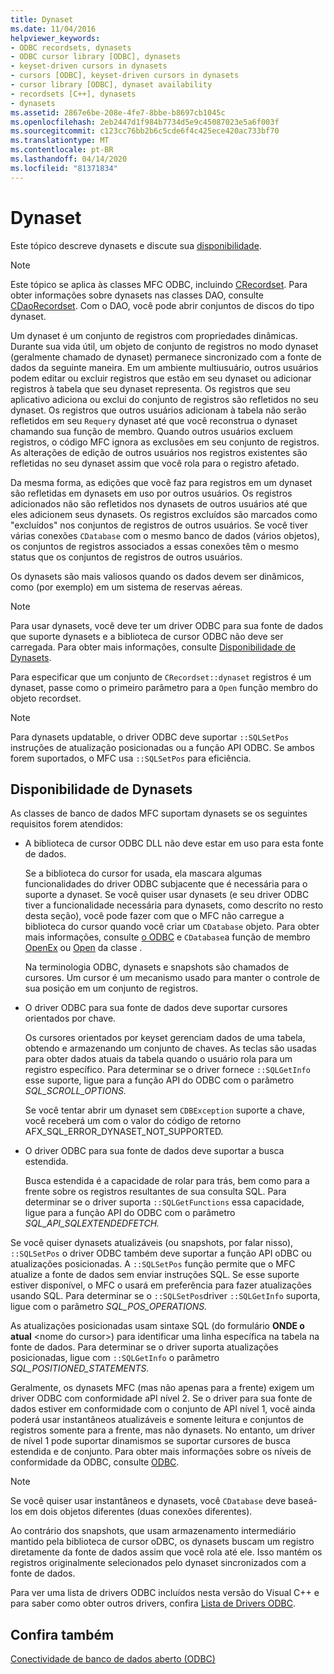 ```yaml
---
title: Dynaset
ms.date: 11/04/2016
helpviewer_keywords:
- ODBC recordsets, dynasets
- ODBC cursor library [ODBC], dynasets
- keyset-driven cursors in dynasets
- cursors [ODBC], keyset-driven cursors in dynasets
- cursor library [ODBC], dynaset availability
- recordsets [C++], dynasets
- dynasets
ms.assetid: 2867e6be-208e-4fe7-8bbe-b8697cb1045c
ms.openlocfilehash: 2eb2447d1f984b7734d5e9c45087023e5a6f003f
ms.sourcegitcommit: c123cc76bb2b6c5cde6f4c425ece420ac733bf70
ms.translationtype: MT
ms.contentlocale: pt-BR
ms.lasthandoff: 04/14/2020
ms.locfileid: "81371834"
---
```

# <a name="dynaset"></a>Dynaset

Este tópico descreve dynasets e discute sua [disponibilidade](#_core_availability_of_dynasets).

> [!NOTE]
> Este tópico se aplica às classes MFC ODBC, incluindo [CRecordset](../../mfc/reference/crecordset-class.md). Para obter informações sobre dynasets nas classes DAO, consulte [CDaoRecordset](../../mfc/reference/cdaorecordset-class.md). Com o DAO, você pode abrir conjuntos de discos do tipo dynaset.

Um dynaset é um conjunto de registros com propriedades dinâmicas. Durante sua vida útil, um objeto de conjunto de registros no modo dynaset (geralmente chamado de dynaset) permanece sincronizado com a fonte de dados da seguinte maneira. Em um ambiente multiusuário, outros usuários podem editar ou excluir registros que estão em seu dynaset ou adicionar registros à tabela que seu dynaset representa. Os registros que seu aplicativo adiciona ou exclui do conjunto de registros são refletidos no seu dynaset. Os registros que outros usuários adicionam à tabela não serão refletidos em seu `Requery` dynaset até que você reconstrua o dynaset chamando sua função de membro. Quando outros usuários excluem registros, o código MFC ignora as exclusões em seu conjunto de registros. As alterações de edição de outros usuários nos registros existentes são refletidas no seu dynaset assim que você rola para o registro afetado.

Da mesma forma, as edições que você faz para registros em um dynaset são refletidas em dynasets em uso por outros usuários. Os registros adicionados não são refletidos nos dynasets de outros usuários até que eles adicionem seus dynasets. Os registros excluídos são marcados como "excluídos" nos conjuntos de registros de outros usuários. Se você tiver várias conexões `CDatabase` com o mesmo banco de dados (vários objetos), os conjuntos de registros associados a essas conexões têm o mesmo status que os conjuntos de registros de outros usuários.

Os dynasets são mais valiosos quando os dados devem ser dinâmicos, como (por exemplo) em um sistema de reservas aéreas.

> [!NOTE]
> Para usar dynasets, você deve ter um driver ODBC para sua fonte de dados que suporte dynasets e a biblioteca de cursor ODBC não deve ser carregada. Para obter mais informações, consulte [Disponibilidade de Dynasets](#_core_availability_of_dynasets).

Para especificar que um conjunto de `CRecordset::dynaset` registros é um dynaset, passe como o primeiro parâmetro para a `Open` função membro do objeto recordset.

> [!NOTE]
> Para dynasets updatable, o driver ODBC deve suportar `::SQLSetPos` instruções de atualização posicionadas ou a função API ODBC. Se ambos forem suportados, o MFC usa `::SQLSetPos` para eficiência.

## <a name="availability-of-dynasets"></a><a name="_core_availability_of_dynasets"></a>Disponibilidade de Dynasets

As classes de banco de dados MFC suportam dynasets se os seguintes requisitos forem atendidos:

- A biblioteca de cursor ODBC DLL não deve estar em uso para esta fonte de dados.

   Se a biblioteca do cursor for usada, ela mascara algumas funcionalidades do driver ODBC subjacente que é necessária para o suporte a dynaset. Se você quiser usar dynasets (e seu driver ODBC tiver a funcionalidade necessária para dynasets, como descrito no resto desta seção), você pode fazer com que o MFC não carregue a biblioteca do cursor quando você criar um `CDatabase` objeto. Para obter mais informações, consulte [o ODBC](../../data/odbc/odbc-basics.md) e `CDatabase`a função de membro [OpenEx](../../mfc/reference/cdatabase-class.md#openex) ou [Open](../../mfc/reference/cdatabase-class.md#open) da classe .

   Na terminologia ODBC, dynasets e snapshots são chamados de cursores. Um cursor é um mecanismo usado para manter o controle de sua posição em um conjunto de registros.

- O driver ODBC para sua fonte de dados deve suportar cursores orientados por chave.

   Os cursores orientados por keyset gerenciam dados de uma tabela, obtendo e armazenando um conjunto de chaves. As teclas são usadas para obter dados atuais da tabela quando o usuário rola para um registro específico. Para determinar se o driver fornece `::SQLGetInfo` esse suporte, ligue para a função API do ODBC com o parâmetro *SQL_SCROLL_OPTIONS.*

   Se você tentar abrir um dynaset sem `CDBException` suporte a chave, você receberá um com o valor do código de retorno AFX_SQL_ERROR_DYNASET_NOT_SUPPORTED.

- O driver ODBC para sua fonte de dados deve suportar a busca estendida.

   Busca estendida é a capacidade de rolar para trás, bem como para a frente sobre os registros resultantes de sua consulta SQL. Para determinar se o driver suporta `::SQLGetFunctions` essa capacidade, ligue para a função API do ODBC com o parâmetro *SQL_API_SQLEXTENDEDFETCH.*

Se você quiser dynasets atualizáveis (ou snapshots, por falar nisso), `::SQLSetPos` o driver ODBC também deve suportar a função API oDBC ou atualizações posicionadas. A `::SQLSetPos` função permite que o MFC atualize a fonte de dados sem enviar instruções SQL. Se esse suporte estiver disponível, o MFC o usará em preferência para fazer atualizações usando SQL. Para determinar se o `::SQLSetPos`driver `::SQLGetInfo` suporta, ligue com o parâmetro *SQL_POS_OPERATIONS.*

As atualizações posicionadas usam sintaxe SQL (do formulário **ONDE o atual** \<nome do cursor>) para identificar uma linha específica na tabela na fonte de dados. Para determinar se o driver suporta atualizações posicionadas, ligue com `::SQLGetInfo` o parâmetro *SQL_POSITIONED_STATEMENTS.*

Geralmente, os dynasets MFC (mas não apenas para a frente) exigem um driver ODBC com conformidade aPI nível 2. Se o driver para sua fonte de dados estiver em conformidade com o conjunto de API nível 1, você ainda poderá usar instantâneos atualizáveis e somente leitura e conjuntos de registros somente para a frente, mas não dynasets. No entanto, um driver de nível 1 pode suportar dinamismos se suportar cursores de busca estendida e de conjunto. Para obter mais informações sobre os níveis de conformidade da ODBC, consulte [ODBC](../../data/odbc/odbc-basics.md).

> [!NOTE]
> Se você quiser usar instantâneos e dynasets, você `CDatabase` deve baseá-los em dois objetos diferentes (duas conexões diferentes).

Ao contrário dos snapshots, que usam armazenamento intermediário mantido pela biblioteca de cursor oDBC, os dynasets buscam um registro diretamente da fonte de dados assim que você rola até ele. Isso mantém os registros originalmente selecionados pelo dynaset sincronizados com a fonte de dados.

Para ver uma lista de drivers ODBC incluídos nesta versão do Visual C++ e para saber como obter outros drivers, confira [Lista de Drivers ODBC](../../data/odbc/odbc-driver-list.md).

## <a name="see-also"></a>Confira também

[Conectividade de banco de dados aberto (ODBC)](../../data/odbc/open-database-connectivity-odbc.md)
